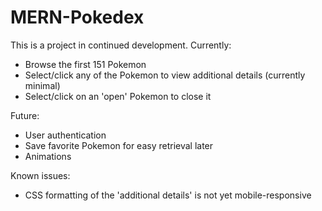 # MERN-Pokedex

This is a project in continued development. Currently:
* Browse the first 151 Pokemon
* Select/click any of the Pokemon to view additional details (currently minimal)
* Select/click on an 'open' Pokemon to close it

Future:
* User authentication
* Save favorite Pokemon for easy retrieval later
* Animations

Known issues:
* CSS formatting of the 'additional details' is not yet mobile-responsive
